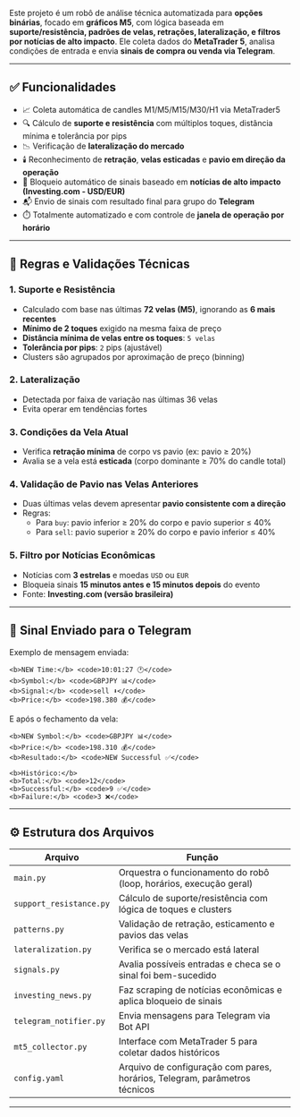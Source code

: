 Este projeto é um robô de análise técnica automatizada para **opções binárias**, focado em **gráficos M5**, com lógica baseada em **suporte/resistência, padrões de velas, retrações, lateralização, e filtros por notícias de alto impacto**. Ele coleta dados do **MetaTrader 5**, analisa condições de entrada e envia **sinais de compra ou venda via Telegram**.

---

## ✅ Funcionalidades

- 📈 Coleta automática de candles M1/M5/M15/M30/H1 via MetaTrader5
- 🔍 Cálculo de **suporte e resistência** com múltiplos toques, distância mínima e tolerância por pips
- 📉 Verificação de **lateralização do mercado**
- 🕯️ Reconhecimento de **retração**, **velas esticadas** e **pavio em direção da operação**
- 📰 Bloqueio automático de sinais baseado em **notícias de alto impacto (Investing.com - USD/EUR)**
- 📬 Envio de sinais com resultado final para grupo do **Telegram**
- ⏱️ Totalmente automatizado e com controle de **janela de operação por horário**

---

## 🧠 Regras e Validações Técnicas

### 1. **Suporte e Resistência**
- Calculado com base nas últimas **72 velas (M5)**, ignorando as **6 mais recentes**
- **Mínimo de 2 toques** exigido na mesma faixa de preço
- **Distância mínima de velas entre os toques**: `5 velas`
- **Tolerância por pips**: `2` pips (ajustável)
- Clusters são agrupados por aproximação de preço (binning)

### 2. **Lateralização**
- Detectada por faixa de variação nas últimas 36 velas
- Evita operar em tendências fortes

### 3. **Condições da Vela Atual**
- Verifica **retração mínima** de corpo vs pavio (ex: pavio ≥ 20%)
- Avalia se a vela está **esticada** (corpo dominante ≥ 70% do candle total)

### 4. **Validação de Pavio nas Velas Anteriores**
- Duas últimas velas devem apresentar **pavio consistente com a direção**
- Regras:
  - Para `buy`: pavio inferior ≥ 20% do corpo e pavio superior ≤ 40%
  - Para `sell`: pavio superior ≥ 20% do corpo e pavio inferior ≤ 40%

### 5. **Filtro por Notícias Econômicas**
- Notícias com **3 estrelas** e moedas `USD` ou `EUR`
- Bloqueia sinais **15 minutos antes e 15 minutos depois** do evento
- Fonte: **Investing.com (versão brasileira)**

---

## 🚀 Sinal Enviado para o Telegram

Exemplo de mensagem enviada:

```
<b>NEW Time:</b> <code>10:01:27 🕐</code>
<b>Symbol:</b> <code>GBPJPY 📊</code>
<b>Signal:</b> <code>sell ⬇️</code>
<b>Price:</b> <code>198.380 💰</code>
```

E após o fechamento da vela:

```
<b>NEW Symbol:</b> <code>GBPJPY 📊</code>
<b>Price:</b> <code>198.310 💰</code>
<b>Resultado:</b> <code>NEW Successful ✅</code>

<b>Histórico:</b>
<b>Total:</b> <code>12</code>
<b>Successful:</b> <code>9 ✅</code>
<b>Failure:</b> <code>3 ❌</code>
```

---

## ⚙️ Estrutura dos Arquivos

| Arquivo | Função |
|--------|--------|
| `main.py` | Orquestra o funcionamento do robô (loop, horários, execução geral) |
| `support_resistance.py` | Cálculo de suporte/resistência com lógica de toques e clusters |
| `patterns.py` | Validação de retração, esticamento e pavios das velas |
| `lateralization.py` | Verifica se o mercado está lateral |
| `signals.py` | Avalia possíveis entradas e checa se o sinal foi bem-sucedido |
| `investing_news.py` | Faz scraping de notícias econômicas e aplica bloqueio de sinais |
| `telegram_notifier.py` | Envia mensagens para Telegram via Bot API |
| `mt5_collector.py` | Interface com MetaTrader 5 para coletar dados históricos |
| `config.yaml` | Arquivo de configuração com pares, horários, Telegram, parâmetros técnicos |

---
